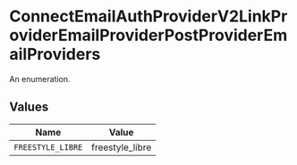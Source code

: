 # ConnectEmailAuthProviderV2LinkProviderEmailProviderPostProviderEmailProviders

An enumeration.


## Values

| Name              | Value             |
| ----------------- | ----------------- |
| `FREESTYLE_LIBRE` | freestyle_libre   |